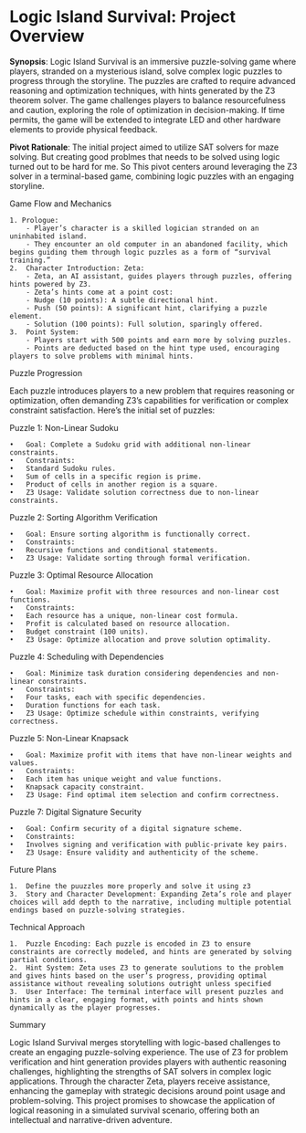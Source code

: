# Logic Island Survival: Project Overview

**Synopsis**: Logic Island Survival is an immersive puzzle-solving game where players, stranded on a mysterious island, solve complex logic puzzles to progress through the storyline. The puzzles are crafted to require advanced reasoning and optimization techniques, with hints generated by the Z3 theorem solver. The game challenges players to balance resourcefulness and caution, exploring the role of optimization in decision-making. If time permits, the game will be extended to integrate LED and other hardware elements to provide physical feedback.

**Pivot Rationale**: The initial project aimed to utilize SAT solvers for maze solving. But creating good problmes that needs to be solved using logic turned out to be hard for me. So This pivot centers around leveraging the Z3 solver in a terminal-based game, combining logic puzzles with an engaging storyline.

Game Flow and Mechanics

    1. Prologue:
        - Player’s character is a skilled logician stranded on an uninhabited island.
        - They encounter an old computer in an abandoned facility, which begins guiding them through logic puzzles as a form of “survival training.”
    2.	Character Introduction: Zeta:
        - Zeta, an AI assistant, guides players through puzzles, offering hints powered by Z3.
        - Zeta’s hints come at a point cost:
        - Nudge (10 points): A subtle directional hint.
        - Push (50 points): A significant hint, clarifying a puzzle element.
        - Solution (100 points): Full solution, sparingly offered.
    3.	Point System:
        - Players start with 500 points and earn more by solving puzzles.
        - Points are deducted based on the hint type used, encouraging players to solve problems with minimal hints.

Puzzle Progression

Each puzzle introduces players to a new problem that requires reasoning or optimization, often demanding Z3’s capabilities for verification or complex constraint satisfaction. Here’s the initial set of puzzles:

Puzzle 1: Non-Linear Sudoku

    •	Goal: Complete a Sudoku grid with additional non-linear constraints.
    •	Constraints:
    •	Standard Sudoku rules.
    •	Sum of cells in a specific region is prime.
    •	Product of cells in another region is a square.
    •	Z3 Usage: Validate solution correctness due to non-linear constraints.

Puzzle 2: Sorting Algorithm Verification

    •	Goal: Ensure sorting algorithm is functionally correct.
    •	Constraints:
    •	Recursive functions and conditional statements.
    •	Z3 Usage: Validate sorting through formal verification.

Puzzle 3: Optimal Resource Allocation

    •	Goal: Maximize profit with three resources and non-linear cost functions.
    •	Constraints:
    •	Each resource has a unique, non-linear cost formula.
    •	Profit is calculated based on resource allocation.
    •	Budget constraint (100 units).
    •	Z3 Usage: Optimize allocation and prove solution optimality.

Puzzle 4: Scheduling with Dependencies

    •	Goal: Minimize task duration considering dependencies and non-linear constraints.
    •	Constraints:
    •	Four tasks, each with specific dependencies.
    •	Duration functions for each task.
    •	Z3 Usage: Optimize schedule within constraints, verifying correctness.

Puzzle 5: Non-Linear Knapsack

    •	Goal: Maximize profit with items that have non-linear weights and values.
    •	Constraints:
    •	Each item has unique weight and value functions.
    •	Knapsack capacity constraint.
    •	Z3 Usage: Find optimal item selection and confirm correctness.

Puzzle 7: Digital Signature Security

    •	Goal: Confirm security of a digital signature scheme.
    •	Constraints:
    •	Involves signing and verification with public-private key pairs.
    •	Z3 Usage: Ensure validity and authenticity of the scheme.

Future Plans

    1.	Define the puuzzles more properly and solve it using z3
    3.	Story and Character Development: Expanding Zeta’s role and player choices will add depth to the narrative, including multiple potential endings based on puzzle-solving strategies.

Technical Approach

    1.	Puzzle Encoding: Each puzzle is encoded in Z3 to ensure constraints are correctly modeled, and hints are generated by solving partial conditions.
    2.	Hint System: Zeta uses Z3 to generate soulutions to the problem and gives hints based on the user’s progress, providing optimal assistance without revealing solutions outright unless specified
    3.	User Interface: The terminal interface will present puzzles and hints in a clear, engaging format, with points and hints shown dynamically as the player progresses.

Summary

Logic Island Survival merges storytelling with logic-based challenges to create an engaging puzzle-solving experience. The use of Z3 for problem verification and hint generation provides players with authentic reasoning challenges, highlighting the strengths of SAT solvers in complex logic applications. Through the character Zeta, players receive assistance, enhancing the gameplay with strategic decisions around point usage and problem-solving. This project promises to showcase the application of logical reasoning in a simulated survival scenario, offering both an intellectual and narrative-driven adventure.

